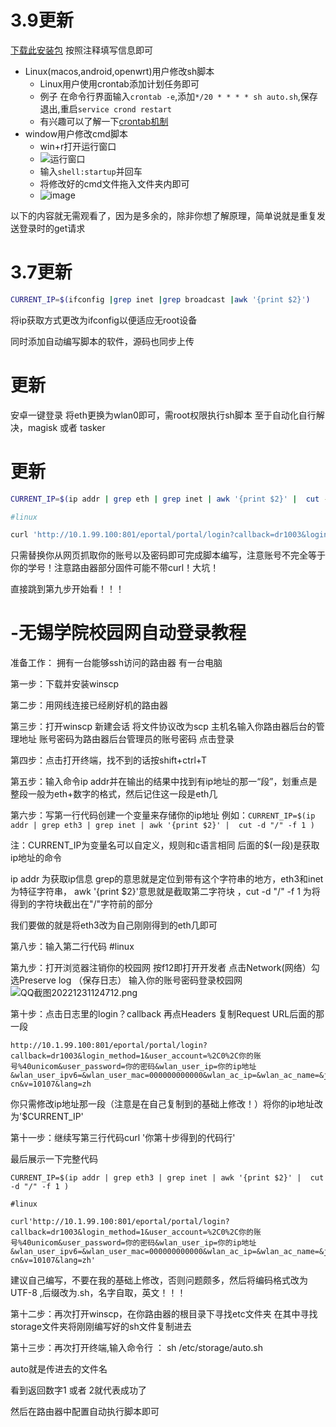 # 3.9更新
[下载此安装包](https://github.com/NakanoSanku/Study_2022/releases/download/%E5%98%BB%E4%B8%93%E6%A0%A1%E5%9B%AD%E7%BD%91%E9%80%9A%E7%94%A8%E7%99%BB%E5%BD%95%E8%84%9A%E6%9C%AC/default.7z)
按照注释填写信息即可
- Linux(macos,android,openwrt)用户修改sh脚本
  - Linux用户使用crontab添加计划任务即可
  - 例子 在命令行界面输入`crontab -e`,添加`*/20 * * * * sh auto.sh`,保存退出,重启`service crond restart`
  - 有兴趣可以了解一下[crontab机制](https://www.runoob.com/linux/linux-comm-crontab.html)
- window用户修改cmd脚本
  - win+r打开运行窗口 
  - ![运行窗口](https://s2.loli.net/2023/03/09/ij6dSJPgbxaX5zR.jpg)
  - 输入`shell:startup`并回车
  - 将修改好的cmd文件拖入文件夹内即可
  - ![image](https://user-images.githubusercontent.com/96334375/224029980-9c7d7b98-c31d-4fbe-8aae-a64a22b90309.png)

以下的内容就无需观看了，因为是多余的，除非你想了解原理，简单说就是重复发送登录时的get请求
# 3.7更新
```sh
CURRENT_IP=$(ifconfig |grep inet |grep broadcast |awk '{print $2}')
```
将ip获取方式更改为ifconfig以便适应无root设备

同时添加自动编写脚本的软件，源码也同步上传

# 更新
安卓一键登录 将eth更换为wlan0即可，需root权限执行sh脚本
至于自动化自行解决，magisk 或者 tasker
# 更新
```sh
CURRENT_IP=$(ip addr | grep eth | grep inet | awk '{print $2}' |  cut -d "/" -f 1)

#linux

curl 'http://10.1.99.100:801/eportal/portal/login?callback=dr1003&login_method=1&user_account=你的账号@cmcc&user_password=你的密码&wlan_user_ip='$CURRENT_IP'&wlan_user_ipv6=&wlan_user_mac=000000000000&wlan_ac_ip=10.1.1.1&wlan_ac_name=&jsVersion=4.1.3&terminal_type=1&lang=zh-cn&v=2348&lang=zh'
```
只需替换你从网页抓取你的账号以及密码即可完成脚本编写，注意账号不完全等于你的学号！注意路由器部分固件可能不带curl！大坑！

直接跳到第九步开始看！！！

# -无锡学院校园网自动登录教程
准备工作： 拥有一台能够ssh访问的路由器 有一台电脑

第一步：下载并安装winscp 

第二步：用网线连接已经刷好机的路由器

第三步：打开winscp 新建会话 将文件协议改为scp 主机名输入你路由器后台的管理地址 账号密码为路由器后台管理员的账号密码 点击登录

第四步：点击打开终端，找不到的话按shift+ctrl+T 

第五步：输入命令ip addr并在输出的结果中找到有ip地址的那一“段”，划重点是整段一般为eth+数字的格式，然后记住这一段是eth几 

第六步：写第一行代码创建一个变量来存储你的ip地址 例如：`CURRENT_IP=$(ip addr | grep eth3 | grep inet | awk '{print $2}' |  cut -d "/" -f 1 )`

注：CURRENT_IP为变量名可以自定义，规则和c语言相同 后面的$(一段)是获取ip地址的命令

ip addr 为获取ip信息  grep的意思就是定位到带有这个字符串的地方，eth3和inet为特征字符串， awk '{print $2}'意思就是截取第二字符块 ，cut -d "/" -f 1 为将得到的字符块截出在"/"字符前的部分

我们要做的就是将eth3改为自己刚刚得到的eth几即可

第八步：输入第二行代码 #linux

第九步：打开浏览器注销你的校园网 按f12即打开开发者 点击Network(网络）勾选Preserve log （保存日志） 输入你的账号密码登录校园网
![QQ截图20221231124712.png](https://s2.loli.net/2022/12/31/54rqcHNW2tiDLIx.png)

第十步：点击日志里的login？callback 再点Headers 复制Request URL后面的那一段
```
http://10.1.99.100:801/eportal/portal/login?callback=dr1003&login_method=1&user_account=%2C0%2C你的账号%40unicom&user_password=你的密码&wlan_user_ip=你的ip地址&wlan_user_ipv6=&wlan_user_mac=000000000000&wlan_ac_ip=&wlan_ac_name=&jsVersion=4.1.3&terminal_type=1&lang=zh-cn&v=10107&lang=zh
```
你只需修改ip地址那一段（注意是在自己复制到的基础上修改！）将你的ip地址改为'$CURRENT_IP'

第十一步：继续写第三行代码curl '你第十步得到的代码行'

最后展示一下完整代码
```
CURRENT_IP=$(ip addr | grep eth3 | grep inet | awk '{print $2}' |  cut -d "/" -f 1 )

#linux

curl'http://10.1.99.100:801/eportal/portal/login?callback=dr1003&login_method=1&user_account=%2C0%2C你的账号%40unicom&user_password=你的密码&wlan_user_ip=你的ip地址&wlan_user_ipv6=&wlan_user_mac=000000000000&wlan_ac_ip=&wlan_ac_name=&jsVersion=4.1.3&terminal_type=1&lang=zh-cn&v=10107&lang=zh'
```

建议自己编写，不要在我的基础上修改，否则问题颇多，然后将编码格式改为UTF-8 ,后缀改为.sh，名字自取，英文！！！

第十二步：再次打开winscp，在你路由器的根目录下寻找etc文件夹 在其中寻找storage文件夹将刚刚编写好的sh文件复制进去

第十三步：再次打开终端,输入命令行 ： sh /etc/storage/auto.sh 

auto就是传进去的文件名

看到返回数字1 或者 2就代表成功了

然后在路由器中配置自动执行脚本即可
